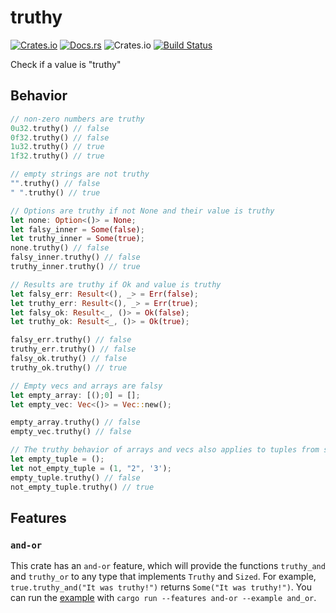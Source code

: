 # truthy
[![Crates.io](https://img.shields.io/crates/v/truthy)](https://crates.io/crates/truthy)
[![Docs.rs](https://docs.rs/truthy/badge.svg)](https://docs.rs/truthy)
![Crates.io](https://img.shields.io/crates/d/truthy)
[![Build Status](https://travis-ci.com/spenserblack/truthy.svg?branch=master)](https://travis-ci.com/spenserblack/truthy)

Check if a value is "truthy"

## Behavior
```rust
// non-zero numbers are truthy
0u32.truthy() // false
0f32.truthy() // false
1u32.truthy() // true
1f32.truthy() // true

// empty strings are not truthy
"".truthy() // false
" ".truthy() // true

// Options are truthy if not None and their value is truthy
let none: Option<()> = None;
let falsy_inner = Some(false);
let truthy_inner = Some(true);
none.truthy() // false
falsy_inner.truthy() // false
truthy_inner.truthy() // true

// Results are truthy if Ok and value is truthy
let falsy_err: Result<(), _> = Err(false);
let truthy_err: Result<(), _> = Err(true);
let falsy_ok: Result<_, ()> = Ok(false);
let truthy_ok: Result<_, ()> = Ok(true);

falsy_err.truthy() // false
truthy_err.truthy() // false
falsy_ok.truthy() // false
truthy_ok.truthy() // true

// Empty vecs and arrays are falsy
let empty_array: [();0] = [];
let empty_vec: Vec<()> = Vec::new();

empty_array.truthy() // false
empty_vec.truthy() // false

// The truthy behavior of arrays and vecs also applies to tuples from size 0 to 12
let empty_tuple = ();
let not_empty_tuple = (1, "2", '3');
empty_tuple.truthy() // false
not_empty_tuple.truthy() // true
```

## Features
### `and-or`
This crate has an `and-or` feature, which will provide the functions `truthy_and` and `truthy_or` to
any type that implements `Truthy` and `Sized`.
For example, `true.truthy_and("It was truthy!")` returns `Some("It was truthy!")`.
You can run the [example][and-or example] with `cargo run --features and-or --example and_or`.

[and-or example]: https://github.com/spenserblack/truthy-rs/blob/master/examples/and_or.rs
